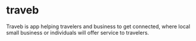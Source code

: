 # traveb
Traveb is app helping travelers and business to get connected, where local small business or individuals will offer service to travelers.
